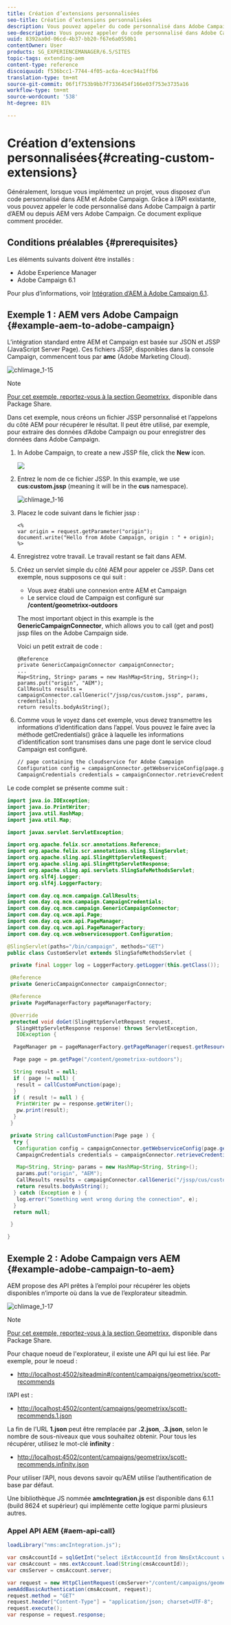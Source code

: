 ```yaml
---
title: Création d’extensions personnalisées
seo-title: Création d’extensions personnalisées
description: Vous pouvez appeler du code personnalisé dans Adobe Campaign à partir d’AEM ou depuis AEM vers Adobe Campaign
seo-description: Vous pouvez appeler du code personnalisé dans Adobe Campaign à partir d’AEM ou depuis AEM vers Adobe Campaign
uuid: 8392aa0d-06cd-4b37-bb20-f67e6a0550b1
contentOwner: User
products: SG_EXPERIENCEMANAGER/6.5/SITES
topic-tags: extending-aem
content-type: reference
discoiquuid: f536bcc1-7744-4f05-ac6a-4cec94a1ffb6
translation-type: tm+mt
source-git-commit: 06f1f753b9bb7f7336454f166e03f753e3735a16
workflow-type: tm+mt
source-wordcount: '538'
ht-degree: 81%

---
```



# Création d’extensions personnalisées{#creating-custom-extensions}

Généralement, lorsque vous implémentez un projet, vous disposez d’un code personnalisé dans AEM et Adobe Campaign. Grâce à l’API existante, vous pouvez appeler le code personnalisé dans Adobe Campaign à partir d’AEM ou depuis AEM vers Adobe Campaign. Ce document explique comment procéder.

## Conditions préalables {#prerequisites}

Les éléments suivants doivent être installés :

* Adobe Experience Manager 
* Adobe Campaign 6.1

Pour plus d’informations, voir [Intégration d’AEM à Adobe Campaign 6.1](/help/sites-administering/campaignonpremise.md).

## Exemple 1 : AEM vers Adobe Campaign {#example-aem-to-adobe-campaign}

L’intégration standard entre AEM et Campaign est basée sur JSON et JSSP (JavaScript Server Page). Ces fichiers JSSP, disponibles dans la console Campaign, commencent tous par **amc** (Adobe Marketing Cloud).

![chlimage_1-15](assets/chlimage_1-15a.png)

>[!NOTE]
>
>[Pour cet exemple, reportez-vous à la section Geometrixx](/help/sites-developing/we-retail.md), disponible dans Package Share.

Dans cet exemple, nous créons un fichier JSSP personnalisé et l’appelons du côté AEM pour récupérer le résultat. Il peut être utilisé, par exemple, pour extraire des données d’Adobe Campaign ou pour enregistrer des données dans Adobe Campaign.

1. In Adobe Campaign, to create a new JSSP file, click the **New** icon.

   ![](do-not-localize/chlimage_1-4a.png)

1. Entrez le nom de ce fichier JSSP. In this example, we use **cus:custom.jssp** (meaning it will be in the **cus** namespace).

   ![chlimage_1-16](assets/chlimage_1-16a.png)

1. Placez le code suivant dans le fichier jssp :

   ```
   <%
   var origin = request.getParameter("origin");
   document.write("Hello from Adobe Campaign, origin : " + origin);
   %>
   ```

1. Enregistrez votre travail. Le travail restant se fait dans AEM.
1. Créez un servlet simple du côté AEM pour appeler ce JSSP. Dans cet exemple, nous supposons ce qui suit :

   * Vous avez établi une connexion entre AEM et Campaign
   * Le service cloud de Campaign est configuré sur **/content/geometrixx-outdoors**

   The most important object in this example is the **GenericCampaignConnector**, which allows you to call (get and post) jssp files on the Adobe Campaign side.

   Voici un petit extrait de code :

   ```
   @Reference
   private GenericCampaignConnector campaignConnector;
   ...
   Map<String, String> params = new HashMap<String, String>();
   params.put("origin", "AEM");
   CallResults results = campaignConnector.callGeneric("/jssp/cus/custom.jssp", params, credentials);
   return results.bodyAsString();
   ```

1. Comme vous le voyez dans cet exemple, vous devez transmettre les informations d’identification dans l’appel. Vous pouvez le faire avec la méthode getCredentials() grâce à laquelle les informations d’identification sont transmises dans une page dont le service cloud Campaign est configuré.

   ```xml
   // page containing the cloudservice for Adobe Campaign
   Configuration config = campaignConnector.getWebserviceConfig(page.getContentResource().getParent());
   CampaignCredentials credentials = campaignConnector.retrieveCredentials(config);
   ```

Le code complet se présente comme suit :

```java
import java.io.IOException;
import java.io.PrintWriter;
import java.util.HashMap;
import java.util.Map;

import javax.servlet.ServletException;

import org.apache.felix.scr.annotations.Reference;
import org.apache.felix.scr.annotations.sling.SlingServlet;
import org.apache.sling.api.SlingHttpServletRequest;
import org.apache.sling.api.SlingHttpServletResponse;
import org.apache.sling.api.servlets.SlingSafeMethodsServlet;
import org.slf4j.Logger;
import org.slf4j.LoggerFactory;

import com.day.cq.mcm.campaign.CallResults;
import com.day.cq.mcm.campaign.CampaignCredentials;
import com.day.cq.mcm.campaign.GenericCampaignConnector;
import com.day.cq.wcm.api.Page;
import com.day.cq.wcm.api.PageManager;
import com.day.cq.wcm.api.PageManagerFactory;
import com.day.cq.wcm.webservicesupport.Configuration;

@SlingServlet(paths="/bin/campaign", methods="GET")
public class CustomServlet extends SlingSafeMethodsServlet {

 private final Logger log = LoggerFactory.getLogger(this.getClass());

 @Reference
 private GenericCampaignConnector campaignConnector;

 @Reference
 private PageManagerFactory pageManagerFactory;

 @Override
 protected void doGet(SlingHttpServletRequest request,
   SlingHttpServletResponse response) throws ServletException,
   IOException {

  PageManager pm = pageManagerFactory.getPageManager(request.getResourceResolver());

  Page page = pm.getPage("/content/geometrixx-outdoors");

  String result = null;
  if ( page != null) {
   result = callCustomFunction(page);
  }
  if ( result != null ) {
   PrintWriter pw = response.getWriter();
   pw.print(result);
  }
 }

 private String callCustomFunction(Page page ) {
  try {
   Configuration config = campaignConnector.getWebserviceConfig(page.getContentResource().getParent());
   CampaignCredentials credentials = campaignConnector.retrieveCredentials(config);

   Map<String, String> params = new HashMap<String, String>();
   params.put("origin", "AEM");
   CallResults results = campaignConnector.callGeneric("/jssp/cus/custom.jssp", params, credentials);
   return results.bodyAsString();
  } catch (Exception e ) {
   log.error("Something went wrong during the connection", e);
  }
  return null;

 }

}
```

## Exemple 2 : Adobe Campaign vers AEM {#example-adobe-campaign-to-aem}

AEM propose des API prêtes à l’emploi pour récupérer les objets disponibles n’importe où dans la vue de l’explorateur siteadmin.

![chlimage_1-17](assets/chlimage_1-17a.png)

>[!NOTE]
>
>[Pour cet exemple, reportez-vous à la section Geometrixx](/help/sites-developing/we-retail.md), disponible dans Package Share.

Pour chaque noeud de l&#39;explorateur, il existe une API qui lui est liée. Par exemple, pour le noeud :

* [http://localhost:4502/siteadmin#/content/campaigns/geometrixx/scott-recommends](http://localhost:4502/siteadmin#/content/campaigns/geometrixx/scott-recommends)

l’API est :

* [http://localhost:4502/content/campaigns/geometrixx/scott-recommends.1.json](http://localhost:4502/content/campaigns/geometrixx/scott-recommends.2.json)

La fin de l’URL **1.json** peut être remplacée par **.2.json**, **.3.json**, selon le nombre de sous-niveaux que vous souhaitez obtenir. Pour tous les récupérer, utilisez le mot-clé **infinity** :

* [http://localhost:4502/content/campaigns/geometrixx/scott-recommends.infinity.json](http://localhost:4502/content/campaigns/geometrixx/scott-recommends.2.json)

Pour utiliser l’API, nous devons savoir qu’AEM utilise l’authentification de base par défaut.

Une bibliothèque JS nommée **amcIntegration.js** est disponible dans 6.1.1 (build 8624 et supérieur) qui implémente cette logique parmi plusieurs autres.

### Appel API AEM {#aem-api-call}

```java
loadLibrary("nms:amcIntegration.js");

var cmsAccountId = sqlGetInt("select iExtAccountId from NmsExtAccount where sName=$(sz)","aemInstance")
var cmsAccount = nms.extAccount.load(String(cmsAccountId));
var cmsServer = cmsAccount.server;

var request = new HttpClientRequest(cmsServer+"/content/campaigns/geometrixx.infinity.json")
aemAddBasicAuthentication(cmsAccount, request);
request.method = "GET"
request.header["Content-Type"] = "application/json; charset=UTF-8";
request.execute();
var response = request.response;
```

